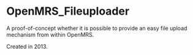 # OpenMRS_Fileuploader

A proof-of-concept whether it is possible to provide an easy file upload mechanism from within OpenMRS.

Created in 2013.
